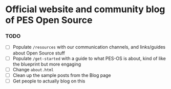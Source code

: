 # Official website and community blog of PES Open Source

### TODO
- [ ] Populate `/resources` with our communication channels, and links/guides about Open Source stuff
- [ ] Populate `/get-started` with a guide to what PES-OS is about, kind of like the blueprint but more engaging
- [ ] Change `about.html`
- [ ] Clean up the sample posts from the Blog page
- [ ] Get people to actually blog on this
